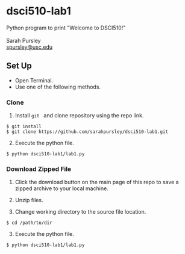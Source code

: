# dsci510-lab1
Python program to print "Welcome to DSCI510!"\
\
Sarah Pursley\
spursley@usc.edu

## Set Up
- Open Terminal.
- Use one of the following methods.

### Clone
1. Install `git ` and clone repository using the repo link.

```
$ git install 
$ git clone https://github.com/sarahpursley/dsci510-lab1.git
```
  
2. Execute the python file.

```
$ python dsci510-lab1/lab1.py
```

### Download Zipped File
1. Click the download button on the main page of this repo to save a zipped archive to your local machine.

2. Unzip files.

2. Change working directory to the source file location.
``` 
$ cd /path/to/dir
```

3. Execute the python file.
``` 
$ python dsci510-lab1/lab1.py
```
